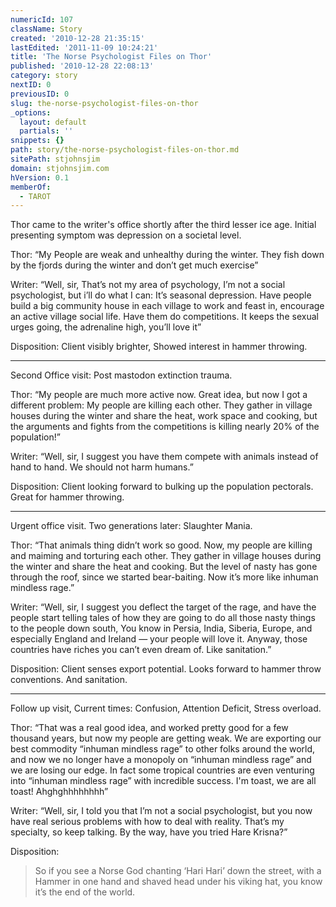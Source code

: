 ```yaml
---
numericId: 107
className: Story
created: '2010-12-28 21:35:15'
lastEdited: '2011-11-09 10:24:21'
title: 'The Norse Psychologist Files on Thor'
published: '2010-12-28 22:08:13'
category: story
nextID: 0
previousID: 0
slug: the-norse-psychologist-files-on-thor
_options:
  layout: default
  partials: ''
snippets: {}
path: story/the-norse-psychologist-files-on-thor.md
sitePath: stjohnsjim
domain: stjohnsjim.com
hVersion: 0.1
memberOf:
  - TAROT
---
```


Thor came to the writer's office shortly after the third lesser ice age. Initial presenting symptom was depression on a societal level.

Thor: “My People are weak and unhealthy during the winter. They fish down by the fjords during the winter and don’t get much exercise”

Writer: “Well, sir, That’s not my area of psychology, I’m not a social psychologist, but i’ll do what I can: It’s seasonal depression. Have people build a big community house in each village to work and feast in, encourage an active village social life. Have them do competitions. It keeps the sexual urges going, the adrenaline high, you’ll love it”

Disposition: Client visibly brighter, Showed interest in hammer throwing.

---

Second Office visit: Post mastodon extinction trauma.

Thor: “My people are much more active now. Great idea, but now I got a different problem: My people are killing each other. They gather in village houses during the winter and share the heat, work space and cooking, but the arguments and fights from the competitions is killing nearly 20% of the population!”

Writer: “Well, sir, I suggest you have them compete with animals instead of hand to hand. We should not harm humans.”

Disposition: Client looking forward to bulking up the population pectorals. Great for hammer throwing.

---

Urgent office visit. Two generations later: Slaughter Mania.

Thor: “That animals thing didn’t work so good. Now, my people are killing and maiming and torturing each other. They gather in village houses during the winter and share the heat and cooking. But the level of nasty has gone through the roof, since we started bear-baiting. Now it’s more like inhuman mindless rage.”

Writer: “Well, sir, I suggest you deflect the target of the rage, and have the people start telling tales of how they are going to do all those nasty things to the people down south, You know in Persia, India, Siberia, Europe, and especially England and Ireland — your people will love it. Anyway, those countries have riches you can’t even dream of. Like sanitation.”

Disposition: Client senses export potential. Looks forward to hammer throw conventions. And sanitation.

---

Follow up visit, Current times: Confusion, Attention Deficit, Stress overload.

Thor: “That was a real good idea, and worked pretty good for a few thousand years, but now my people are getting weak. We are exporting our best commodity “inhuman mindless rage” to other folks around the world, and now we no longer have a monopoly on “inhuman mindless rage” and we are losing our edge. In fact some tropical countries are even venturing into “inhuman mindless rage” with incredible success. I'm toast, we are all toast! Ahghghhhhhhhh”

Writer: “Well, sir, I told you that I’m not a social psychologist, but you now have real serious problems with how to deal with reality. That’s my specialty, so keep talking. By the way, have you tried Hare Krisna?”

Disposition:

> So if you see a Norse God chanting ‘Hari Hari’ down the street, with a Hammer in one hand and shaved head under his viking hat, you know it’s the end of the world.
